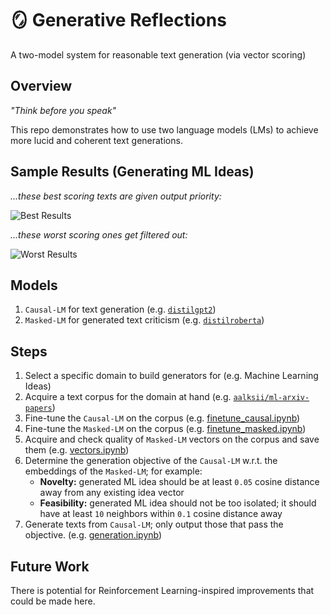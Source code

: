 # 🪞 Generative Reflections
A two-model system for reasonable text generation (via vector scoring)

## Overview

*"Think before you speak"*

This repo demonstrates how to use two language models (LMs) to achieve more lucid and coherent text generations.

## Sample Results (Generating ML Ideas)

*...these best scoring texts are given output priority:*

![Best Results](results_best.png)

*...these worst scoring ones get filtered out:*

![Worst Results](results_worst.png)

## Models
1. `Causal-LM` for text generation (e.g. [`distilgpt2`](https://huggingface.co/distilbert/distilgpt2))
2. `Masked-LM` for generated text criticism (e.g. [`distilroberta`](https://huggingface.co/distilbert/distilroberta-base))

## Steps
1. Select a specific domain to build generators for (e.g. Machine Learning Ideas)
2. Acquire a text corpus for the domain at hand (e.g. [`aalksii/ml-arxiv-papers`](https://huggingface.co/datasets/aalksii/ml-arxiv-papers))
3. Fine-tune the `Causal-LM` on the corpus (e.g. [finetune_causal.ipynb](finetune_causal.ipynb))
4. Fine-tune the `Masked-LM` on the corpus (e.g. [finetune_masked.ipynb](finetune_masked.ipynb))
5. Acquire and check quality of `Masked-LM` vectors on the corpus and save them (e.g. [vectors.ipynb](vectors.ipynb))
6. Determine the generation objective of the `Causal-LM` w.r.t. the embeddings of the `Masked-LM`; for example:
    - **Novelty:** generated ML idea should be at least `0.05` cosine distance away from any existing idea vector
    - **Feasibility:** generated ML idea should not be too isolated; it should have at least `10` neighbors within `0.1` cosine distance away
7. Generate texts from `Causal-LM`; only output those that pass the objective. (e.g. [generation.ipynb](generation.ipynb))

## Future Work
There is potential for Reinforcement Learning-inspired improvements that could be made here.
